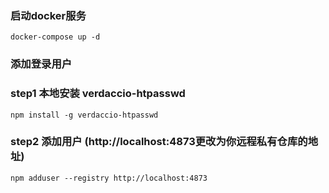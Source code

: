 ### 启动docker服务
```
docker-compose up -d
```

### 添加登录用户

### step1 本地安装 verdaccio-htpasswd
```
npm install -g verdaccio-htpasswd
```

### step2 添加用户 (http://localhost:4873更改为你远程私有仓库的地址)
```
npm adduser --registry http://localhost:4873
```